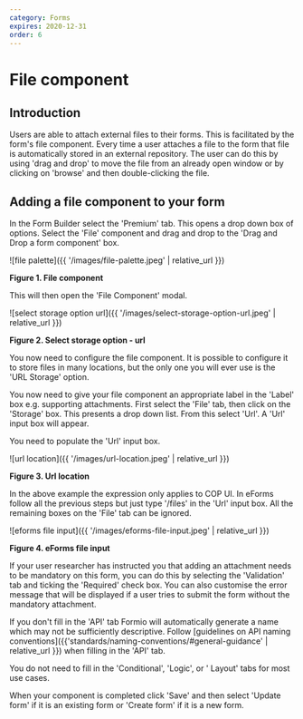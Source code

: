 ```yaml
---
category: Forms
expires: 2020-12-31
order: 6
---
```

# File component

## Introduction

Users are able to attach external files to their forms. This is facilitated by the form's file component. Every time a user attaches a file to the form that file is automatically stored in an external repository. The user can do this by using 'drag and drop' to move the file from an already open window or by clicking on 'browse' and then double-clicking the file.

## Adding a file component to your form

In the Form Builder select the 'Premium' tab. This opens a drop down box of options. Select the 'File' component and drag and drop to the 'Drag and Drop a form component' box.

![file palette]({{ '/images/file-palette.jpeg' | relative_url }})

**Figure 1. File component**

This will then open the 'File Component' modal.

![select storage option url]({{ '/images/select-storage-option-url.jpeg' | relative_url }})

**Figure 2. Select storage option - url**

You now need to configure the file component. It is possible to configure it to store files in many locations, but the only one you will ever use is the 'URL Storage' option.

You now need to give your file component an appropriate label in the 'Label' box e.g. supporting attachments. First select the 'File' tab, then click on the 'Storage' box. This presents a drop down list. From this select 'Url'. A 'Url' input box will appear.



You need to populate the 'Url' input box.

 ![url location]({{ '/images/url-location.jpeg' | relative_url }})

 **Figure 3. Url location**

 In the above example the expression only applies to COP UI. In eForms follow all the previous steps but just type '/files' in the 'Url' input box. All the remaining boxes on the 'File' tab can be ignored.


![eforms file input]({{ '/images/eforms-file-input.jpeg' | relative_url }})

**Figure 4. eForms file input**

If your user researcher has instructed you that adding an attachment needs to be mandatory on this form, you can do this by selecting the 'Validation' tab and ticking the 'Required' check box. You can also customise the error message that will be displayed if a user tries to submit the form without the mandatory attachment.

If you don't fill in the 'API' tab Formio will automatically generate a name which may not be sufficiently descriptive. Follow [guidelines on API naming conventions]({{'standards/naming-conventions/#general-guidance' | relative_url }}) when filling in the 'API' tab.

You do not need to fill in the 'Conditional', 'Logic', or ' Layout' tabs for most use cases.

When your component is completed click 'Save' and then select 'Update form' if it is an existing form or 'Create form' if it is a new form.
